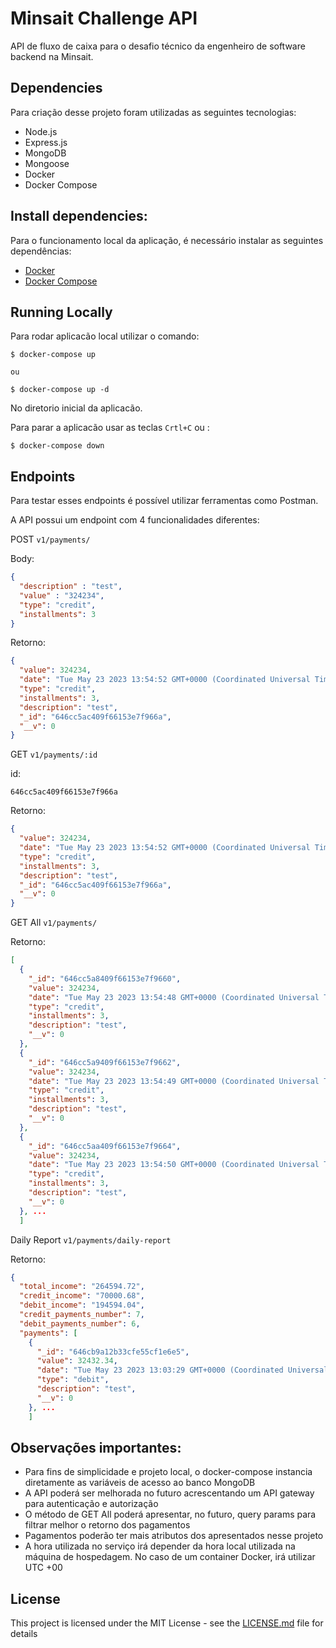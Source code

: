 # Minsait Challenge API

API de fluxo de caixa para o desafio técnico da engenheiro de software backend na Minsait.

## Dependencies 

Para criação desse projeto foram utilizadas as seguintes tecnologias:

- Node.js
- Express.js
- MongoDB
- Mongoose
- Docker
- Docker Compose


## Install dependencies:

Para o funcionamento local da aplicação, é necessário instalar as seguintes dependências:

- [Docker](https://docs.docker.com/engine/install/ubuntu/)
- [Docker Compose](https://docs.docker.com/compose/install/)



## Running Locally

Para rodar aplicacão local utilizar o comando:

```
$ docker-compose up

ou 

$ docker-compose up -d 
```

No diretorio inicial da aplicacão.

Para parar a aplicacão usar as teclas `Crtl+C` ou :

```
$ docker-compose down
```

## Endpoints

Para testar esses endpoints é possível utilizar ferramentas como Postman.

A API possui um endpoint com 4 funcionalidades diferentes:

POST `v1/payments/`

Body:

```json
{
  "description" : "test",
  "value" : "324234",
  "type": "credit",
  "installments": 3
}
```

Retorno: 

```json
{
  "value": 324234,
  "date": "Tue May 23 2023 13:54:52 GMT+0000 (Coordinated Universal Time)",
  "type": "credit",
  "installments": 3,
  "description": "test",
  "_id": "646cc5ac409f66153e7f966a",
  "__v": 0
}
```

GET `v1/payments/:id`

id:

```
646cc5ac409f66153e7f966a
```

Retorno:

```json
{
  "value": 324234,
  "date": "Tue May 23 2023 13:54:52 GMT+0000 (Coordinated Universal Time)",
  "type": "credit",
  "installments": 3,
  "description": "test",
  "_id": "646cc5ac409f66153e7f966a",
  "__v": 0
}
```

GET All `v1/payments/`

Retorno:

```json
[
  {
    "_id": "646cc5a8409f66153e7f9660",
    "value": 324234,
    "date": "Tue May 23 2023 13:54:48 GMT+0000 (Coordinated Universal Time)",
    "type": "credit",
    "installments": 3,
    "description": "test",
    "__v": 0
  },
  {
    "_id": "646cc5a9409f66153e7f9662",
    "value": 324234,
    "date": "Tue May 23 2023 13:54:49 GMT+0000 (Coordinated Universal Time)",
    "type": "credit",
    "installments": 3,
    "description": "test",
    "__v": 0
  },
  {
    "_id": "646cc5aa409f66153e7f9664",
    "value": 324234,
    "date": "Tue May 23 2023 13:54:50 GMT+0000 (Coordinated Universal Time)",
    "type": "credit",
    "installments": 3,
    "description": "test",
    "__v": 0
  }, ...
  ]
```

Daily Report `v1/payments/daily-report`

Retorno:

```json
{
  "total_income": "264594.72",
  "credit_income": "70000.68",
  "debit_income": "194594.04",
  "credit_payments_number": 7,
  "debit_payments_number": 6,
  "payments": [
    {
      "_id": "646cb9a12b33cfe55cf1e6e5",
      "value": 32432.34,
      "date": "Tue May 23 2023 13:03:29 GMT+0000 (Coordinated Universal Time)",
      "type": "debit",
      "description": "test",
      "__v": 0
    }, ...
    ]
```

## Observações importantes:

- Para fins de simplicidade e projeto local, o docker-compose instancia diretamente as variáveis de acesso ao banco MongoDB
- A API poderá ser melhorada no futuro acrescentando um API gateway para autenticação e autorização
- O método de GET All poderá apresentar, no futuro, query params para filtrar melhor o retorno dos pagamentos
- Pagamentos poderão ter mais atributos dos apresentados nesse projeto
- A hora utilizada no serviço irá depender da hora local utilizada na máquina de hospedagem. No caso de um container Docker, irá utilizar UTC +00


## License

This project is licensed under the MIT License - see the [LICENSE.md](LICENSE.md) file for details
